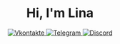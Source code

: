 
<div id="header" align="center">
  <h1>Hi, I'm Lina </h1>
</div>

<div id="socials" align="center">
  
  <a href="https://vk.com/chebupelkaaa">
      <img src="https://img.shields.io/badge/Vkontakte-blue?style=for-the-badge&logo=vk&logoColor=white" alt="Vkontakte">
  </a>
  <a href="https://t.me/chupik60">
      <img src="https://img.shields.io/badge/Telegram-blue?style=for-the-badge&logo=telegram&logoColor=white" alt="Telegram">
  </a>
  <a href="https://discordapp.com/users/meiko2683/">
      <img src="https://img.shields.io/badge/Discord-blue?style=for-the-badge&logo=discord&logoColor=white" alt="Discord">
  </a>
  
</div>
<!-- 👋
**chebupelkaa/chebupelkaa** is a ✨ _special_ ✨ repository because its `README.md` (this file) appears on your GitHub profile.

Here are some ideas to get you started:

- 🔭 I’m currently working on ...
- 🌱 I’m currently learning ...
- 👯 I’m looking to collaborate on ...
- 🤔 I’m looking for help with ...
- 💬 Ask me about ...
- 📫 How to reach me: ...
- 😄 Pronouns: ...
- ⚡ Fun fact: ...
-->
